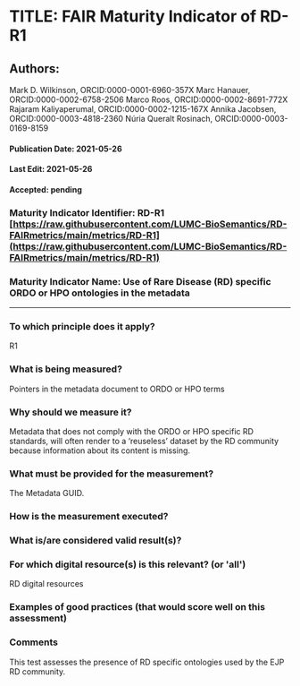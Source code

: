 # TITLE:  FAIR Maturity Indicator of RD-R1

## Authors:
Mark D. Wilkinson, ORCID:0000-0001-6960-357X
Marc Hanauer, ORCID:0000-0002-6758-2506
Marco Roos, ORCID:0000-0002-8691-772X
Rajaram Kaliyaperumal, ORCID:0000-0002-1215-167X
Annika Jacobsen, ORCID:0000-0003-4818-2360
Núria Queralt Rosinach, ORCID:0000-0003-0169-8159

#### Publication Date: 2021-05-26
#### Last Edit: 2021-05-26
#### Accepted: pending


### Maturity Indicator Identifier: RD-R1 [https://raw.githubusercontent.com/LUMC-BioSemantics/RD-FAIRmetrics/main/metrics/RD-R1](https://raw.githubusercontent.com/LUMC-BioSemantics/RD-FAIRmetrics/main/metrics/RD-R1)

### Maturity Indicator Name: Use of Rare Disease (RD) specific ORDO or HPO ontologies in the metadata
----

### To which principle does it apply?  
R1

### What is being measured?
Pointers in the metadata document to ORDO or HPO terms

### Why should we measure it?
Metadata that does not comply with the ORDO or HPO specific RD standards, will often render to a ‘reuseless’ dataset by the RD community because information about its content is missing.

### What must be provided for the measurement?
The Metadata GUID.


### How is the measurement executed?



### What is/are considered valid result(s)?



### For which digital resource(s) is this relevant? (or 'all')
RD digital resources

### Examples of good practices (that would score well on this assessment)


### Comments
This test assesses the presence of RD specific ontologies used by the EJP RD community.

